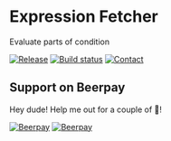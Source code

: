 # Expression Fetcher
Evaluate parts of condition

[![Release](https://img.shields.io/github/release/zifter/expression_fetcher.svg)](https://github.com/zifter/expression_fetcher/releases)
[![Build status](https://ci.appveyor.com/api/projects/status/github/zifter/expression_fetcher?branch=master&svg=true)](https://github.com/zifter/expression_fetcher)
[![Contact](https://img.shields.io/badge/telegram-write%20me-blue.svg)](https://t.me/zifter)


## Support on Beerpay
Hey dude! Help me out for a couple of :beers:!

[![Beerpay](https://beerpay.io/zifter/expression_fetcher/badge.svg?style=beer-square)](https://beerpay.io/zifter/expression_fetcher)  [![Beerpay](https://beerpay.io/zifter/expression_fetcher/make-wish.svg?style=flat-square)](https://beerpay.io/zifter/expression_fetcher?focus=wish)